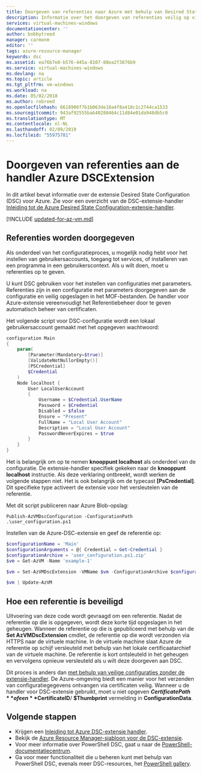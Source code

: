 ```yaml
---
title: Doorgeven van referenties naar Azure met behulp van Desired State Configuration
description: Informatie over het doorgeven van referenties veilig op virtuele Azure-machines met behulp van PowerShell Desired State Configuration (DSC).
services: virtual-machines-windows
documentationcenter: ''
author: bobbytreed
manager: carmonm
editor: ''
tags: azure-resource-manager
keywords: dsc
ms.assetid: ea76b7e8-b576-445a-8107-88ea2f3876b9
ms.service: virtual-machines-windows
ms.devlang: na
ms.topic: article
ms.tgt_pltfrm: vm-windows
ms.workload: na
ms.date: 05/02/2018
ms.author: robreed
ms.openlocfilehash: 6618906f7b1b063de18a4f8a418c1c2744ca1533
ms.sourcegitcommit: 943af92555ba640288464c11d84e01da948db5c0
ms.translationtype: MT
ms.contentlocale: nl-NL
ms.lasthandoff: 02/09/2019
ms.locfileid: "55975781"
---
```

# <a name="pass-credentials-to-the-azure-dscextension-handler"></a>Doorgeven van referenties aan de handler Azure DSCExtension

In dit artikel bevat informatie over de extensie Desired State Configuration (DSC) voor Azure. Zie voor een overzicht van de DSC-extensie-handler [Inleiding tot de Azure Desired State Configuration-extensie-handler](dsc-overview.md).

[!INCLUDE [updated-for-az-vm.md](../../../includes/updated-for-az-vm.md)]

## <a name="pass-in-credentials"></a>Referenties worden doorgegeven

Als onderdeel van het configuratieproces, u mogelijk nodig hebt voor het instellen van gebruikersaccounts, toegang tot services, of installeren van een programma in een gebruikerscontext. Als u wilt doen, moet u referenties op te geven.

U kunt DSC gebruiken voor het instellen van configuraties met parameters. Referenties zijn in een configuratie met parameters doorgegeven aan de configuratie en veilig opgeslagen in het MOF-bestanden. De handler voor Azure-extensie vereenvoudigt het Referentiebeheer door te geven automatisch beheer van certificaten.

Het volgende script voor DSC-configuratie wordt een lokaal gebruikersaccount gemaakt met het opgegeven wachtwoord:

```powershell
configuration Main
{
    param(
        [Parameter(Mandatory=$true)]
        [ValidateNotNullorEmpty()]
        [PSCredential]
        $Credential
    )
    Node localhost {
        User LocalUserAccount
        {
            Username = $Credential.UserName
            Password = $Credential
            Disabled = $false
            Ensure = "Present"
            FullName = "Local User Account"
            Description = "Local User Account"
            PasswordNeverExpires = $true
        }
    }
}
```

Het is belangrijk om op te nemen **knooppunt localhost** als onderdeel van de configuratie. De extensie-handler specifiek gekeken naar de **knooppunt localhost** instructie. Als deze verklaring ontbreekt, wordt werken de volgende stappen niet. Het is ook belangrijk om de typecast **[PsCredential]**. Dit specifieke type activeert de extensie voor het versleutelen van de referentie.

Met dit script publiceren naar Azure Blob-opslag:

`Publish-AzVMDscConfiguration -ConfigurationPath .\user_configuration.ps1`

Instellen van de Azure-DSC-extensie en geef de referentie op:

```powershell
$configurationName = 'Main'
$configurationArguments = @{ Credential = Get-Credential }
$configurationArchive = 'user_configuration.ps1.zip'
$vm = Get-AzVM -Name 'example-1'

$vm = Set-AzVMDscExtension -VMName $vm -ConfigurationArchive $configurationArchive -ConfigurationName $configurationName -ConfigurationArgument @configurationArguments

$vm | Update-AzVM
```

## <a name="how-a-credential-is-secured"></a>Hoe een referentie is beveiligd

Uitvoering van deze code wordt gevraagd om een referentie. Nadat de referentie op die is opgegeven, wordt deze korte tijd opgeslagen in het geheugen. Wanneer de referentie op die is gepubliceerd met behulp van de **Set AzVMDscExtension** cmdlet, de referentie op die wordt verzonden via HTTPS naar de virtuele machine. In de virtuele machine slaat Azure de referentie op schijf versleuteld met behulp van het lokale certificaatarchief van de virtuele machine. De referentie is kort ontsleuteld in het geheugen en vervolgens opnieuw versleuteld als u wilt deze doorgeven aan DSC.

Dit proces is anders dan [met behulp van veilige configuraties zonder de extensie-handler](/powershell/dsc/securemof). De Azure-omgeving biedt een manier voor het verzenden van configuratiegegevens ontvangen via certificaten veilig. Wanneer u de handler voor DSC-extensie gebruikt, moet u niet opgeven **$CertificatePath** of een **$CertificateID**/ **$Thumbprint** vermelding in **ConfigurationData**.

## <a name="next-steps"></a>Volgende stappen

- Krijgen een [Inleiding tot Azure DSC-extensie handler](dsc-overview.md).
- Bekijk de [Azure Resource Manager-sjabloon voor de DSC-extensie](dsc-template.md).
- Voor meer informatie over PowerShell DSC, gaat u naar de [PowerShell-documentatiecentrum](/powershell/dsc/overview).
- Ga voor meer functionaliteit die u beheren kunt met behulp van PowerShell DSC, evenals meer DSC-resources, het [PowerShell gallery](https://www.powershellgallery.com/packages?q=DscResource&x=0&y=0).